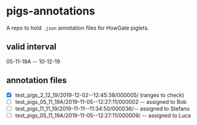 # pigs-annotations
A repo to hold ``.json`` annotation files for HowGate piglets.

## valid interval
05-11-19A -- 10-12-19

## annotation files

- [X] test_pigs_2_12_19/2019-12-02--12:45:38/000005/ (ranges to check)
- [ ] test_pigs_05_11_19A/2019-11-05--12:27:11/000002 -- assigned to Bob
- [ ] test_pigs_11_11_19/2019-11-11--11:34:50/000036/-- assigned to Stefano
- [ ] test_pigs_05_11_19A/2019-11-05--12:27:11/000009/ -- assigned to Luca
